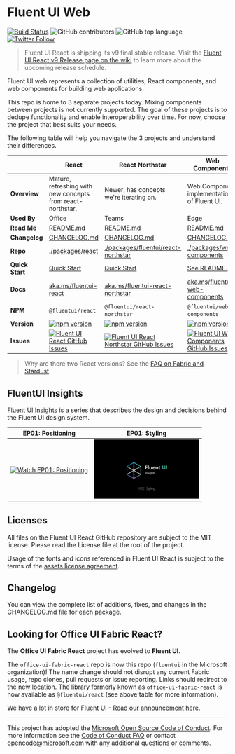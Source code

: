 # Fluent UI Web

[![Build Status](https://img.shields.io/azure-devops/build/uifabric/fabricpublic/164/master?style=flat-square)](https://dev.azure.com/uifabric/fabricpublic/_build?definitionId=164) ![GitHub contributors](https://img.shields.io/github/contributors/microsoft/fluentui?style=flat-square) ![GitHub top language](https://img.shields.io/github/languages/top/microsoft/fluentui?style=flat-square) [![Twitter Follow](https://img.shields.io/twitter/follow/fluentui?logo=twitter&style=flat-square)](https://twitter.com/FluentUI?ref_src=twsrc%5Etfw)

> Fluent UI React is shipping its v9 final stable release. Visit the [Fluent UI React v9 Release page on the wiki](https://github.com/microsoft/fluentui/wiki/Fluent-UI-React-v9-Release) to learn more about the upcoming release schedule.

Fluent UI web represents a collection of utilities, React components, and web components for building web applications.

This repo is home to 3 separate projects today. Mixing components between projects is not currently supported. The goal of these projects is to dedupe functionality and enable interoperability over time. For now, choose the project that best suits your needs.

The following table will help you navigate the 3 projects and understand their differences.

<!-- prettier-ignore-start -->
|   | React | React Northstar | Web Components |
|---| ----- | --------------- | -------------- |
| **Overview**    | Mature, refreshing with new concepts from react-northstar. | Newer, has concepts we're iterating on. | Web Component implementation of Fluent UI. |
| **Used By**     | Office| Teams | Edge |
| **Read Me**     | [README.md](/packages/react/README.md) | [README.md](/packages/fluentui/README.md) | [README.md](/packages/web-components/README.md) |
| **Changelog** | [CHANGELOG.md](/packages/react/CHANGELOG.md) | [CHANGELOG.md](/packages/fluentui/CHANGELOG.md) | [CHANGELOG.md](/packages/web-components/CHANGELOG.md) |
| **Repo**        | [./packages/react](/packages/react) | [./packages/fluentui/react-northstar](/packages/fluentui/react-northstar) | [./packages/web-components](/packages/web-components) |
| **Quick Start** | [Quick Start](https://developer.microsoft.com/en-us/fluentui#/get-started/web) | [Quick Start](https://fluentsite.z22.web.core.windows.net/quick-start) | [See README.md](https://github.com/microsoft/fluentui/tree/master/packages/web-components/README.md) |
| **Docs**        | [aka.ms/fluentui-react](https://aka.ms/fluentui-react) | [aka.ms/fluentui-react-northstar](https://aka.ms/fluentui-react-northstar) | [aka.ms/fluentui-web-components](https://aka.ms/fluentui-web-components) |
| **NPM**         | `@fluentui/react` | `@fluentui/react-northstar` | `@fluentui/web-components` |
| **Version**     | [![npm version](https://img.shields.io/npm/v/@fluentui/react?style=flat-square)](https://www.npmjs.com/package/@fluentui/react) | [![npm version](https://img.shields.io/npm/v/@fluentui/react-northstar?style=flat-square)](https://www.npmjs.com/package/@fluentui/react-northstar) | [![npm version](https://img.shields.io/npm/v/@fluentui/web-components?style=flat-square)](https://www.npmjs.com/package/@fluentui/web-components) |
| **Issues**      | [![Fluent UI React GitHub Issues](https://img.shields.io/github/issues/microsoft/fluentui/Fluent%20UI%20react%20(v8)?label=issues&style=flat-square)](https://github.com/microsoft/fluentui/issues?q=is%3Aissue+is%3Aopen+label%3A%22Fluent+UI+react+(v8)%22) | [![Fluent UI React Northstar GitHub Issues](https://img.shields.io/github/issues/microsoft/fluentui/Fluent%20UI%20react-northstar?label=issues&style=flat-square)](https://github.com/microsoft/fluentui/issues?q=is%3Aissue+is%3Aopen+label%3A%22Fluent+UI+react-northstar%22) | [![Fluent UI Web Components GitHub Issues](https://img.shields.io/github/issues/microsoft/fluentui/web-components?label=issues&style=flat-square)](https://github.com/microsoft/fluentui/issues?q=is%3Aissue+is%3Aopen+label%3A%22web-components%22) |
<!-- prettier-ignore-end -->

> Why are there two React versions? See the [FAQ on Fabric and Stardust](https://github.com/microsoft/fluentui/wiki/FAQ---Fabric-and-Stardust-to-Fluent-UI).

## FluentUI Insights

[Fluent UI Insights](https://docs.microsoft.com/en-us/shows/fluent-ui-insights?utm_source=github) is a series that describes the design and decisions behind the Fluent UI design system.

|                                                                                                                    EP01: Positioning                                                                                                                    | EP01: Styling |
| :-----------------------------------------------------------------------------------------------------------------------------------------------------------------------------------------------------------------------------------------------------: | :---: |
| <a href="https://docs.microsoft.com/en-us/shows/fluent-ui-insights/fluent-ui-insights-positioning?utm_source=github" target="_blank"><img src="https://i.ytimg.com/vi_webp/yhzAn4A1gbk/mqdefault.webp" alt="Watch EP01: Positioning" width="240" /></a> | <a href="https://youtu.be/a8TFywbXBt0?utm_source=github" target="_blank"><img src="medias/fluentui-ep02-preview.gif" alt="Watch EP02: Styling" width="240" /></a> |

## Licenses

All files on the Fluent UI React GitHub repository are subject to the MIT license. Please read the License file at the root of the project.

Usage of the fonts and icons referenced in Fluent UI React is subject to the terms of the [assets license agreement](https://aka.ms/fluentui-assets-license).

## Changelog

You can view the complete list of additions, fixes, and changes in the CHANGELOG.md file for each package.

## Looking for Office UI Fabric React?

The **Office UI Fabric React** project has evolved to **Fluent UI**.

The `office-ui-fabric-react` repo is now this repo (`fluentui` in the Microsoft organization)! The name change should not disrupt any current Fabric usage, repo clones, pull requests or issue reporting. Links should redirect to the new location. The library formerly known as `office-ui-fabric-react` is now available as `@fluentui/react` (see above table for more information).

We have a lot in store for Fluent UI - [Read our announcement here.](https://developer.microsoft.com/en-us/office/blogs/ui-fabric-is-evolving-into-fluent-ui/)

---

This project has adopted the [Microsoft Open Source Code of Conduct](https://opensource.microsoft.com/codeofconduct/). For more information see the [Code of Conduct FAQ](https://opensource.microsoft.com/codeofconduct/faq/) or contact [opencode@microsoft.com](mailto:opencode@microsoft.com) with any additional questions or comments.
